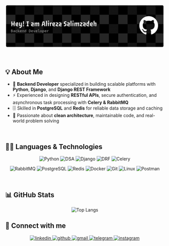 <p align="center">
  <img src="https://github.com/alirezasalimzadeh/alirezasalimzadeh/blob/master/banner.png"
    alt="Alireza · Python · Django · PostgreSQL · Redis · RabbitMQ">
</p>
<br>


## 💡 About Me
- 🎯 **Backend Developer** specialized in building scalable platforms with **Python**, **Django**, and **Django REST Framework**  
- ⚡ Experienced in designing **RESTful APIs**, secure authentication, and asynchronous task processing with **Celery & RabbitMQ**  
- 🗄 Skilled in **PostgreSQL** and **Redis** for reliable data storage and caching  
- 🚀 Passionate about **clean architecture**, maintainable code, and real-world problem solving  

<br>

## 🧑‍💻 Languages & Technologies

<div align="center">

![Python](https://img.shields.io/badge/-Python-3776AB?style=for-the-badge&logo=python&logoColor=white)
![DSA](https://img.shields.io/badge/-Data%20Structures%20&%20Algorithms-FF6F00?style=for-the-badge&logo=codeforces&logoColor=white)
![Django](https://img.shields.io/badge/-Django-092E20?style=for-the-badge&logo=django&logoColor=white)
![DRF](https://img.shields.io/badge/-Django%20REST%20Framework-ff1709?style=for-the-badge&logo=django&logoColor=white&labelColor=gray)
![Celery](https://img.shields.io/badge/-Celery-37814A?style=for-the-badge&logo=celery&logoColor=white)

![RabbitMQ](https://img.shields.io/badge/-RabbitMQ-FF6600?style=for-the-badge&logo=rabbitmq&logoColor=white)
![PostgreSQL](https://img.shields.io/badge/-PostgreSQL-336791?style=for-the-badge&logo=postgresql&logoColor=white)
![Redis](https://img.shields.io/badge/-Redis-DC382D?style=for-the-badge&logo=redis&logoColor=white)
![Docker](https://img.shields.io/badge/-Docker-2496ED?style=for-the-badge&logo=docker&logoColor=white)
![Git](https://img.shields.io/badge/-Git-F05032?style=for-the-badge&logo=git&logoColor=white)
![Linux](https://img.shields.io/badge/-Linux-FCC624?style=for-the-badge&logo=linux&logoColor=black)
![Postman](https://img.shields.io/badge/-Postman-FF6C37?style=for-the-badge&logo=postman&logoColor=white)

</div>

<br>

## 📊 GitHub Stats
<div align="center">  
  
![Top Langs](https://github-readme-stats.vercel.app/api/top-langs/?username=alirezasalimzadeh&layout=compact&theme=radical&card_width=900)

</div>

## 🔗 Connect with me
<div align="center">  

<a href="https://www.linkedin.com/in/alireza-salimzadeh" target="_blank">
  <img src="https://img.icons8.com/fluency/96/linkedin.png" width="50" height="50" alt="linkedin"/>
</a>
<a href="https://github.com/alirezasalimzadeh" target="_blank">
  <img src="https://img.icons8.com/fluency/96/github.png" width="50" height="50" alt="github"/>
</a>
<a href="mailto:alireza.salim021@gmail.com" target="_blank">
  <img src="https://img.icons8.com/fluency/96/gmail.png" width="50" height="50" alt="gmail"/>
</a>
<a href="https://t.me/AlirezaSalimzadeh" target="_blank">
  <img src="https://img.icons8.com/fluency/96/telegram-app.png" width="50" height="50" alt="telegram"/>
</a>
<a href="https://www.instagram.com/alireza__salimzadeh" target="_blank">
  <img src="https://img.icons8.com/fluency/96/instagram-new.png" width="50" height="50" alt="instagram"/>
</a>

</div>








